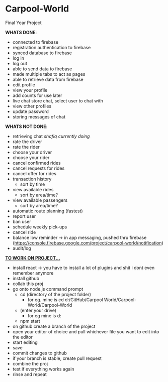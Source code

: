 # Carpool-World
Final Year Project

<b>WHATS DONE</b>:
- connected to firebase
- registration authentication to firebase
- synced database to firebase
- log in
- log out
- able to send data to firebase
- made multiple tabs to act as pages
- able to retrieve data from firebase
- edit profile
- view your profile
- add counts for use later
- live chat store chat, select user to chat with
- view other profiles
- update password
- storing messages of chat

<b>WHATS NOT DONE</b>:
- retrieving chat *shafiq currently doing*
- rate the driver
- rate the rider
- choose your driver
- choose your rider
- cancel confirmed rides
- cancel requests for rides
- cancel offer for rides
- transaction history
  - sort by time
- view available rides
  - sort by area/time?
- view available passengers
  - sort by area/time?
- automatic route planning (fastest)
- report user
- ban user
- schedule weekly pick-ups
- cancel ride
- balance low reminder -> in app messaging, pushed thru firebase (https://console.firebase.google.com/project/carpool-world/notification)
- audit/log

<b><u>TO WORK ON PROJECT...</u></b>
- install react -> you have to install a lot of plugins and shit i dont even remember anymore
- install github
- collab this proj
- go onto node.js command prompt
  - cd (directory of the project folder)
    - for eg. mine is cd d:/GitHub/Carpool World/Carpool-World/Carpool-World
  - (enter your drive)
    - for eg mine is d:
  - npm start
- on github create a branch of the project
- open your editor of choice and pull whichever file you want to edit into the editor
- start editing
- save
- commit changes to github
- if your branch is stable, create pull request
- combine the proj
- test if everything works again
- rinse and repeat
